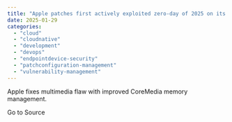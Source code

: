 ```yaml
---
title: "Apple patches first actively exploited zero-day of 2025 on its devices"
date: 2025-01-29
categories: 
  - "cloud"
  - "cloudnative"
  - "development"
  - "devops"
  - "endpointdevice-security"
  - "patchconfiguration-management"
  - "vulnerability-management"
---
```


Apple fixes multimedia flaw with improved CoreMedia memory management.

Go to Source
